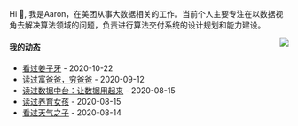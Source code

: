 Hi 👋, 我是Aaron，在美团从事大数据相关的工作。当前个人主要专注在以数据视角去解决算法领域的问题，负责进行算法交付系统的设计规划和能力建设。

<p >

<img align="right" src="https://github-readme-stats.vercel.app/api?username=aaronshan&show_icons=true&icon_color=805AD5&text_color=718096&bg_color=ffffff&hide_title=true" />

<p align="left">
     
#### 我的动态

<!-- douban starts -->
* <a href='http://movie.douban.com/subject/25907124/' target='_blank'>看过姜子牙</a> - 2020-10-22
* <a href='https://book.douban.com/subject/1033778/' target='_blank'>读过富爸爸，穷爸爸</a> - 2020-09-12
* <a href='https://book.douban.com/subject/34907496/' target='_blank'>读过数据中台：让数据用起来</a> - 2020-08-15
* <a href='https://book.douban.com/subject/25919714/' target='_blank'>读过养育女孩</a> - 2020-08-15
* <a href='http://movie.douban.com/subject/30402296/' target='_blank'>看过天气之子</a> - 2020-08-14
<!-- douban ends -->

<!-- recent_releases starts -->

<!-- recent_releases ends -->
</p>

</p>
